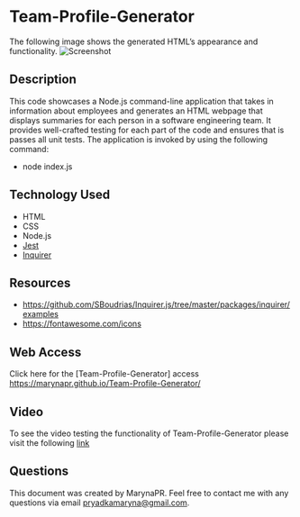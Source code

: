 # Team-Profile-Generator
The following image shows the generated HTML’s appearance and functionality.
![Screenshot](images/Screenshot.....png)

## Description
This code showcases a Node.js command-line application that takes in information about employees and generates an HTML webpage that displays summaries for each person in a software engineering team. It provides well-crafted testing for each part of the code and ensures that is passes all unit tests. The application is invoked by using the following command:
* node index.js
 
## Technology Used
* HTML
* CSS
* Node.js
* [Jest](https://www.npmjs.com/package/jest)
* [Inquirer](https://www.npmjs.com/package/inquirer)

## Resources
* https://github.com/SBoudrias/Inquirer.js/tree/master/packages/inquirer/examples
* https://fontawesome.com/icons
 
## Web Access
Click here for the [Team-Profile-Generator] access https://marynapr.github.io/Team-Profile-Generator/

## Video
To see the video testing the functionality of Team-Profile-Generator please visit the following [link](https://)

## Questions
This document was created by MarynaPR. Feel free to contact me with any questions via email pryadkamaryna@gmail.com.